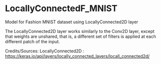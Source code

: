 # LocallyConnectedF_MNIST
Model for Fashion MNIST dataset using LocallyConnected2D layer

<p>
The LocallyConnected2D layer works similarly to the Conv2D layer, except that weights are unshared, that is, a different set of filters is applied at each different patch of the input.
</p>

Credits/Sources:
  LocallyConnected2D : https://keras.io/api/layers/locally_connected_layers/locall_connected2d/
